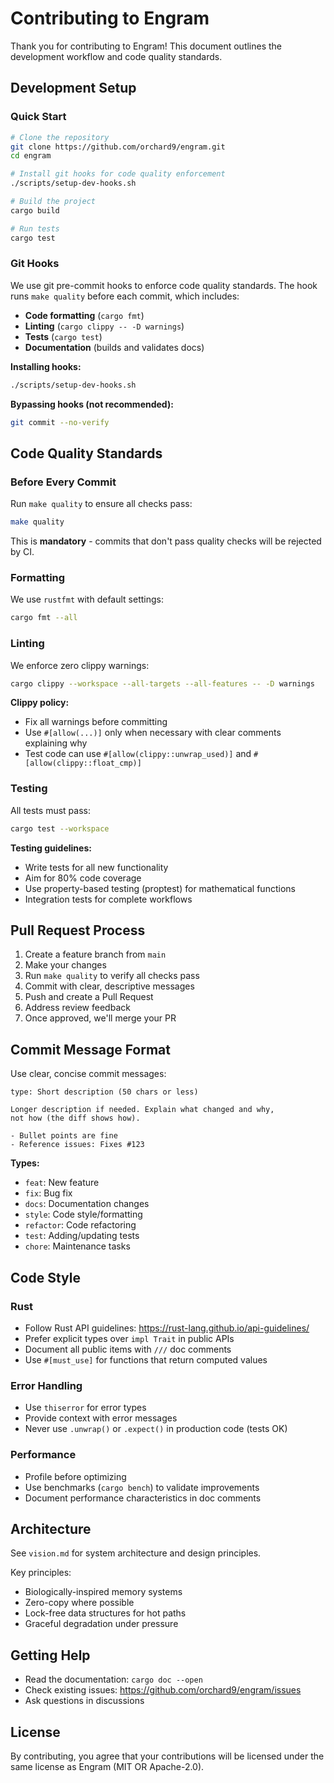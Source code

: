 # Contributing to Engram

Thank you for contributing to Engram! This document outlines the development workflow and code quality standards.

## Development Setup

### Quick Start

```bash
# Clone the repository
git clone https://github.com/orchard9/engram.git
cd engram

# Install git hooks for code quality enforcement
./scripts/setup-dev-hooks.sh

# Build the project
cargo build

# Run tests
cargo test
```

### Git Hooks

We use git pre-commit hooks to enforce code quality standards. The hook runs `make quality` before each commit, which includes:

- **Code formatting** (`cargo fmt`)
- **Linting** (`cargo clippy -- -D warnings`)
- **Tests** (`cargo test`)
- **Documentation** (builds and validates docs)

**Installing hooks:**
```bash
./scripts/setup-dev-hooks.sh
```

**Bypassing hooks (not recommended):**
```bash
git commit --no-verify
```

## Code Quality Standards

### Before Every Commit

Run `make quality` to ensure all checks pass:

```bash
make quality
```

This is **mandatory** - commits that don't pass quality checks will be rejected by CI.

### Formatting

We use `rustfmt` with default settings:

```bash
cargo fmt --all
```

### Linting

We enforce zero clippy warnings:

```bash
cargo clippy --workspace --all-targets --all-features -- -D warnings
```

**Clippy policy:**
- Fix all warnings before committing
- Use `#[allow(...)]` only when necessary with clear comments explaining why
- Test code can use `#[allow(clippy::unwrap_used)]` and `#[allow(clippy::float_cmp)]`

### Testing

All tests must pass:

```bash
cargo test --workspace
```

**Testing guidelines:**
- Write tests for all new functionality
- Aim for 80% code coverage
- Use property-based testing (proptest) for mathematical functions
- Integration tests for complete workflows

## Pull Request Process

1. Create a feature branch from `main`
2. Make your changes
3. Run `make quality` to verify all checks pass
4. Commit with clear, descriptive messages
5. Push and create a Pull Request
6. Address review feedback
7. Once approved, we'll merge your PR

## Commit Message Format

Use clear, concise commit messages:

```
type: Short description (50 chars or less)

Longer description if needed. Explain what changed and why,
not how (the diff shows how).

- Bullet points are fine
- Reference issues: Fixes #123
```

**Types:**
- `feat`: New feature
- `fix`: Bug fix
- `docs`: Documentation changes
- `style`: Code style/formatting
- `refactor`: Code refactoring
- `test`: Adding/updating tests
- `chore`: Maintenance tasks

## Code Style

### Rust

- Follow Rust API guidelines: https://rust-lang.github.io/api-guidelines/
- Prefer explicit types over `impl Trait` in public APIs
- Document all public items with `///` doc comments
- Use `#[must_use]` for functions that return computed values

### Error Handling

- Use `thiserror` for error types
- Provide context with error messages
- Never use `.unwrap()` or `.expect()` in production code (tests OK)

### Performance

- Profile before optimizing
- Use benchmarks (`cargo bench`) to validate improvements
- Document performance characteristics in doc comments

## Architecture

See `vision.md` for system architecture and design principles.

Key principles:
- Biologically-inspired memory systems
- Zero-copy where possible
- Lock-free data structures for hot paths
- Graceful degradation under pressure

## Getting Help

- Read the documentation: `cargo doc --open`
- Check existing issues: https://github.com/orchard9/engram/issues
- Ask questions in discussions

## License

By contributing, you agree that your contributions will be licensed under the same license as Engram (MIT OR Apache-2.0).
